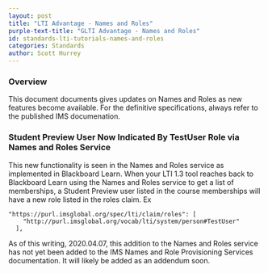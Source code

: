```yaml
---
layout: post
title: "LTI Advantage - Names and Roles" 
purple-text-title: "GLTI Advantage - Names and Roles"
id: standards-lti-tutorials-names-and-roles
categories: Standards
author: Scott Hurrey
---
```


### Overview

This document documents gives updates on Names and Roles as new features become available. For the definitive specifications, always refer to the published IMS documenation.

### Student Preview User Now Indicated By TestUser Role via Names and Roles Service
This new functionality is seen in the Names and Roles service as implemented in Blackboard Learn. When your LTI 1.3 tool reaches back to Blackboard Learn using the Names and Roles service to get a list of memberships, a Student Preview user listed in the course memberships will have a new role listed in the roles claim. Ex

~~~ http
"https://purl.imsglobal.org/spec/lti/claim/roles": [
    "http://purl.imsglobal.org/vocab/lti/system/person#TestUser"
  ],
~~~
As of this writing, 2020.04.07, this addition to the Names and Roles service has not yet been added to the IMS Names and Role Provisioning Services documentation. It will likely be added as an addendum soon.